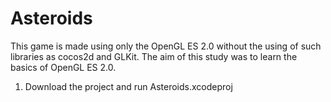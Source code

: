 Asteroids
========


This game is made using only the OpenGL ES 2.0 without the using of such libraries as cocos2d and GLKit. 
The aim of this study was to learn the basics of OpenGL ES 2.0.

1. Download the project and run Asteroids.xcodeproj
